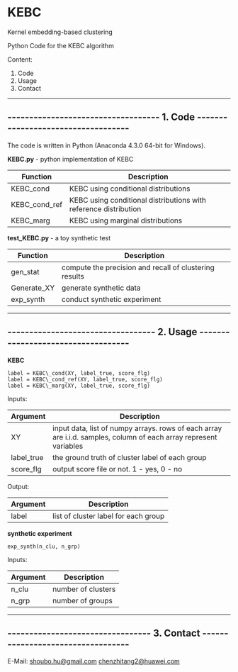 # KEBC
Kernel embedding-based clustering

Python Code for the KEBC algorithm

Content:

1. Code
2. Usage
3. Contact


-------------------------------------------------------------------------------
----------------------------------- 1. Code -----------------------------------
-------------------------------------------------------------------------------

The code is written in Python (Anaconda 4.3.0 64-bit for Windows).

**KEBC.py**  - python implementation of KEBC

| Function  | Description  |
|---|---|
|KEBC_cond | KEBC using conditional distributions|
|KEBC_cond_ref |  KEBC using conditional distributions with reference distribution|
|KEBC_marg | KEBC using marginal distributions|

**test_KEBC.py**  - a toy synthetic test

| Function  | Description  |
|---|---|
|gen_stat | compute the precision and recall of clustering results|
|Generate_XY  |  generate synthetic data|
|exp_synth | conduct synthetic experiment|

-------------------------------------------------------------------------------
---------------------------------- 2. Usage -----------------------------------
-------------------------------------------------------------------------------

**KEBC**

~~~~
label = KEBC\_cond(XY, label_true, score_flg)
label = KEBC\_cond_ref(XY, label_true, score_flg)
label = KEBC\_marg(XY, label_true, score_flg)
~~~~

Inputs:

| Argument  | Description  |
|---|---|
|XY | input data, list of numpy arrays. rows of each array are i.i.d. samples, column of each array represent variables|
|label_true |  the ground truth of cluster label of each group|
|score_flg | output score file or not. 1 - yes, 0 - no|

Output:

| Argument  | Description  |
|---|---|
|label   |    list of cluster label for each group|


**synthetic experiment**

~~~~
exp_synth(n_clu, n_grp)
~~~~

Inputs:

| Argument  | Description  |
|---|---|
|n_clu |    number of clusters|
|n_grp |    number of groups|


-------------------------------------------------------------------------------
--------------------------------- 3. Contact ----------------------------------
-------------------------------------------------------------------------------

E-Mail: 
shoubo.hu@gmail.com
chenzhitang2@huawei.com

